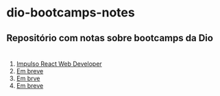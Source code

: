 # dio-bootcamps-notes
## Repositório com notas sobre bootcamps da Dio
#
1. [Impulso React Web Developer](#)
2. [Em breve](#example2)
3. [Em brve](#third-example)
4. [Em breve](#fourth-examplehttpwwwfourthexamplecom)
